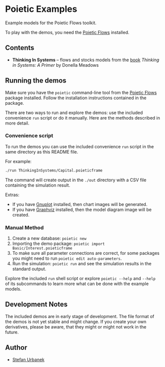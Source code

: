 # Poietic Examples

Example models for the Poietic Flows toolkit.

To play with the demos, you need the
[Poietic Flows](https://github.com/OpenPoiesis/PoieticFlows) installed.


## Contents

- **Thinking In Systems** – flows and stocks models from the [book](https://www.goodreads.com/book/show/3828902-thinking-in-systems)
  *Thinking in Systems: A Primer* by Donella Meadows


## Running the demos

Make sure you have the `poietic` command-line tool from the
[Poietic Flows](https://github.com/OpenPoiesis/PoieticFlows) package installed.
Follow the installation instructions contained in the package.


There are two ways to run and explore the demos: use the included convenience
`run` script or do it manually. Here are the methods described in more detail.

### Convenience script

To run the demos you can use the included convenience `run` script in the
same directory as this README file.

For example:

```bash
./run ThinkingInSystems/Capital.poieticframe
```

The command will create output in the `./out` directory with a CSV file
containing the simulation result. 

Extras:

- If you have [Gnuplot](http://gnuplot.info) installed, then
  chart images will be generated.
- If you have [Graphviz](https://graphviz.org) installed, then the model
  diagram image will be created.

### Manual Method

1. Create a new database: `poietic new`
2. Importing the demo package: `poietic import Basic/Interest.poieticframe`
3. To make sure all parameter connections are correct, for some packages you might need to run `poietic edit auto-parameters`.
4. Run the simulation: `poietic run` and see the simulation results in the
   standard output.

Explore the included `run` shell script or explore `poietic --help` and `--help`
of its subcommands to learn more what can be done with the example models.


## Development Notes

The included demos are in early stage of development. The file format of
the demos is not yet stable and might change. If you create your own
derivatives, please be aware, that they might or might not work in the future.


## Author

- [Stefan Urbanek](mailto:stefan.urbanek@gmail.com)



